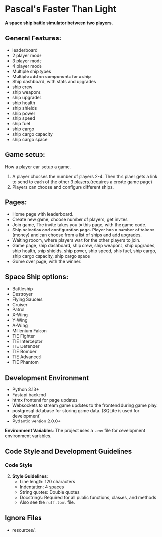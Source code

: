 # Pascal's Faster Than Light

**A space ship battle simulator between two players.**
## General Features:

- leaderboard
- 2 player mode
- 3 player mode
- 4 player mode
- Multiple ship types
- Multiple add on components for a ship
- Ship dashboard, with stats and upgrades
- ship crew
- ship weapons
- ship upgrades
- ship health
- ship shields
- ship power
- ship speed
- ship fuel
- ship cargo
- ship cargo capacity
- ship cargo space

## Game setup:
How a player can setup a game.
1. A player chooses the number of players 2-4. Then this plaer gets a link to send to each of the other 3 players.(requires a create game page) 
2. Players can choose and configure different ships.

## Pages:
- Home page with leaderboard.
- Create new game, choose number of players, get invites
- Join game, The invite takes you to this page, with the game code.
- Ship selection and configuration page. Player has a number of tokens (money) and can choose from a list of ships and add upgrades.
- Waiting rooom, where players wait for the other players to join.
- Game page, ship dashboard, ship crew, ship weapons, ship upgrades, ship health, ship shields, ship power, ship speed, ship fuel, ship cargo, ship cargo capacity, ship cargo space
- Gome over page, with the winner.

## Space Ship options:
- Battleship
- Destroyer
- Flying Saucers
- Cruiser
- Patrol
- X-Wing
- Y-Wing
- A-Wing
- Millenium Falcon
- TIE Fighter
- TIE Interceptor
- TIE Defender
- TIE Bomber
- TIE Advanced
- TIE Phantom

## Development Environment
- Python 3.13+
- Fastapi backend
- htmx frontend for page updates
- Websockets to stream game updates to the frontend during game play.
- postgresql database for storing game data. (SQLite is used for development)
- Pydantic version 2.0.0+


**Environment Variables**:
   The project uses a `.env` file for development environment variables.

## Code Style and Development Guidelines

### Code Style

2. **Style Guidelines**:
   - Line length: 120 characters
   - Indentation: 4 spaces
   - String quotes: Double quotes
   - Docstrings: Required for all public functions, classes, and methods
   - Also see the `ruff.toml` file.

## Ignore Files
- resources/*.*